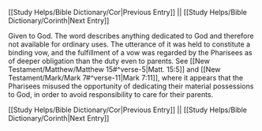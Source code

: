 [[Study Helps/Bible Dictionary/Cor|Previous Entry]]  ||  [[Study Helps/Bible Dictionary/Corinth|Next Entry]]

 Given to God. The word describes anything dedicated to God and therefore not available for ordinary uses. The utterance of it was held to constitute a binding vow, and the fulfillment of a vow was regarded by the Pharisees as of deeper obligation than the duty even to parents. See [[New Testament/Matthew/Matthew 15#^verse-5|Matt. 15:5]] and [[New Testament/Mark/Mark 7#^verse-11|Mark 7:11]], where it appears that the Pharisees misused the opportunity of dedicating their material possessions to God, in order to avoid responsibility to care for their parents.

[[Study Helps/Bible Dictionary/Cor|Previous Entry]]  ||  [[Study Helps/Bible Dictionary/Corinth|Next Entry]]